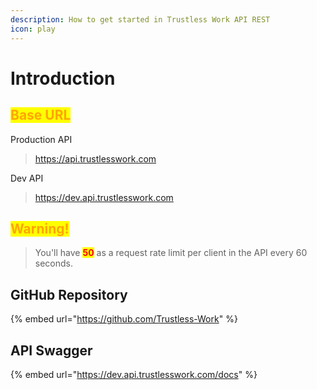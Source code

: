 ```yaml
---
description: How to get started in Trustless Work API REST
icon: play
---
```


# Introduction

## <mark style="color:orange;">Base URL</mark>

Production API

> https://api.trustlesswork.com

Dev API

> https://dev.api.trustlesswork.com

## <mark style="color:orange;">Warning!</mark>

> You'll have <mark style="color:red;">**50**</mark> as a request rate limit per client in the API every 60 seconds.

## GitHub Repository

{% embed url="https://github.com/Trustless-Work" %}

## API Swagger

{% embed url="https://dev.api.trustlesswork.com/docs" %}

